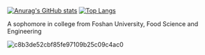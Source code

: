 [![Anurag's GitHub stats](https://github-readme-stats.vercel.app/api?username=QDcvd&theme=radical)](https://github.com/anuraghazra/github-readme-stats)
[![Top Langs](https://github-readme-stats.vercel.app/api/top-langs/?username=QDcvd)](https://github.com/anuraghazra/github-readme-stats)

A sophomore in college from Foshan University, Food Science and Engineering

![c8b3de52cbf85fe97109b25c09c4ac0](https://user-images.githubusercontent.com/54057111/120893400-bbc19080-c645-11eb-8f99-2bb6c33f30cd.jpg)
